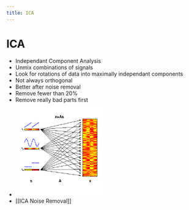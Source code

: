 ```yaml
---
title: ICA
---
```


# ICA
- Independant Component Analysis
- Unmix combinations of signals 
- Look for rotations of data into maximally independant components
- Not always orthogonal
- Better after noise removal
- Remove fewer than 20%
- Remove really bad parts first
- ![im](assets/Pasted%20Image%2020220502150051.png)
- [[ICA Noise Removal]]
































































